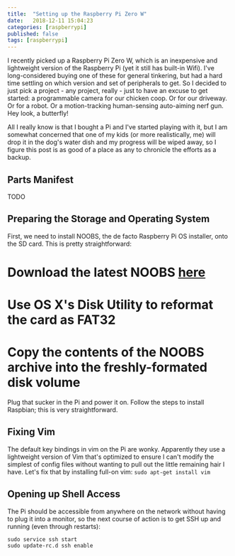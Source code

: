 ```yaml
---
title:  "Setting up the Raspberry Pi Zero W"
date:   2018-12-11 15:04:23
categories: [raspberrypi]
published: false
tags: [raspberrypi]
---
```

I recently picked up a Raspberry Pi Zero W, which is an inexpensive and lightweight version of the Raspberry Pi (yet it still has
built-in Wifi). I've long-considered buying one of these for general tinkering, but had a hard time settling on which version and
set of peripherals to get. So I decided to just pick a project - any project, really - just to have an excuse to get started: a
programmable camera for our chicken coop. Or for our driveway. Or for a robot. Or a motion-tracking human-sensing auto-aiming
nerf gun. Hey look, a butterfly!

All I really know is that I bought a Pi and I've started playing with it, but I am somewhat concerned that one of my kids (or more
realistically, me) will drop it in the dog's water dish and my progress will be wiped away, so I figure this post is as good of a 
place as any to chronicle the efforts as a backup.

## Parts Manifest

TODO


## Preparing the Storage and Operating System

First, we need to install NOOBS, the de facto Raspberry Pi OS installer, onto the SD card. This is pretty straightforward:
 # Download the latest NOOBS [here](https://www.raspberrypi.org/downloads/noobs/)
 # Use OS X's Disk Utility to reformat the card as FAT32
 # Copy the contents of the NOOBS archive into the freshly-formated disk volume

Plug that sucker in the Pi and power it on. Follow the steps to install Raspbian; this is very straightforward.


## Fixing Vim

The default key bindings in vim on the Pi are wonky. Apparently they use a lightweight version of Vim that's optimized to ensure
I can't modify the simplest of config files without wanting to pull out the little remaining hair I have. Let's fix that by
installing full-on vim: `sudo apt-get install vim`


## Opening up Shell Access

The Pi should be accessible from anywhere on the network without having to plug it into a monitor, so the next course of action
is to get SSH up and running (even through restarts):
```
sudo service ssh start
sudo update-rc.d ssh enable
```


